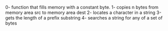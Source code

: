 0- function that fills memory with a constant byte.
1- copies n bytes from memory area src to memory area dest
2- locates a character in a string
3-gets the length of a prefix substring
4- searches a string for any of a set of bytes